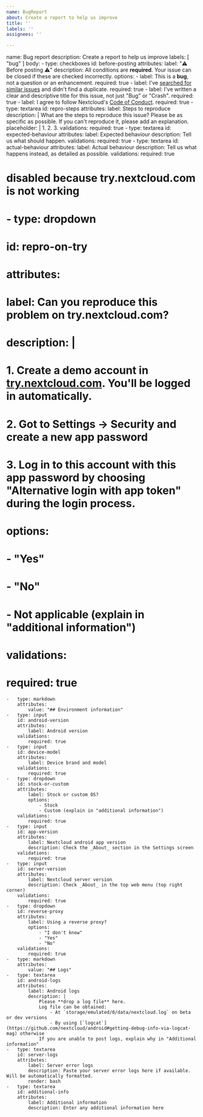 ```yaml
---
name: BugReport
about: Create a report to help us improve
title: ''
labels: ''
assignees: ''

---
```


name: Bug report
description: Create a report to help us improve
labels: [ "bug" ]
body:
    -   type: checkboxes
        id: before-posting
        attributes:
            label: "⚠️ Before posting ⚠️"
            description: All conditions are **required**. Your issue can be closed if these are checked incorrectly.
            options:
                -   label: This is a **bug**, not a question or an enhancement.
                    required: true
                -   label: I've [searched for similar issues](https://github.com/nextcloud/android/issues) and didn't find a duplicate.
                    required: true
                -   label: I've written a clear and descriptive title for this issue, not just "Bug" or "Crash".
                    required: true
                -   label: I agree to follow Nextcloud's [Code of Conduct](https://nextcloud.com/contribute/code-of-conduct/).
                    required: true
    -   type: textarea
        id: repro-steps
        attributes:
            label: Steps to reproduce
            description: |
                What are the steps to reproduce this issue? Please be as specific as possible.
                If you can't reproduce it, please add an explanation.
            placeholder: |
                1.
                2.
                3.
        validations:
            required: true
    -   type: textarea
        id: expected-behaviour
        attributes:
            label: Expected behaviour
            description: Tell us what should happen.
        validations:
            required: true
    -   type: textarea
        id: actual-behaviour
        attributes:
            label: Actual behaviour
            description: Tell us what happens instead, as detailed as possible.
        validations:
            required: true
# disabled because try.nextcloud.com is not working
#    -   type: dropdown
#        id: repro-on-try
#        attributes:
#            label: Can you reproduce this problem on try.nextcloud.com?
#            description: |
#                1. Create a demo account in [try.nextcloud.com](https://try.nextcloud.com). You'll be logged in automatically.
#                2. Got to Settings -> Security and create a new app password
#                3. Log in to this account with this app password by choosing "Alternative login with app token" during the login process.
#            options:
#                - "Yes"
#                - "No"
#                - Not applicable (explain in "additional information")
#        validations:
#            required: true
    -   type: markdown
        attributes:
            value: "## Environment information"
    -   type: input
        id: android-version
        attributes:
            label: Android version
        validations:
            required: true
    -   type: input
        id: device-model
        attributes:
            label: Device brand and model
        validations:
            required: true
    -   type: dropdown
        id: stock-or-custom
        attributes:
            label: Stock or custom OS?
            options:
                - Stock
                - Custom (explain in "additional information")
        validations:
            required: true
    -   type: input
        id: app-version
        attributes:
            label: Nextcloud android app version
            description: Check the _About_ section in the Settings screen
        validations:
            required: true
    -   type: input
        id: server-version
        attributes:
            label: Nextcloud server version
            description: Check _About_ in the top web menu (top right corner)
        validations:
            required: true
    -   type: dropdown
        id: reverse-proxy
        attributes:
            label: Using a reverse proxy?
            options:
                - "I don't know"
                - "Yes"
                - "No"
        validations:
            required: true
    -   type: markdown
        attributes:
            value: "## Logs"
    -   type: textarea
        id: android-logs
        attributes:
            label: Android logs
            description: |
                Please **drop a log file** here.
                Log file can be obtained:
                    - At `storage/emulated/0/data/nextcloud.log` on beta or dev versions
                    - By using [`logcat`](https://github.com/nextcloud/android#getting-debug-info-via-logcat-mag) otherwise
                If you are unable to post logs, explain why in "Additional information"
    -   type: textarea
        id: server-logs
        attributes:
            label: Server error logs
            description: Paste your server error logs here if available. Will be automatically formatted.
            render: bash
    -   type: textarea
        id: additional-info
        attributes:
            label: Additional information
            description: Enter any additional information here
